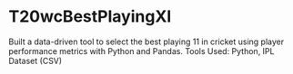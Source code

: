 # T20wcBestPlayingXI
Built a data-driven tool to select the best playing 11 in cricket using player performance metrics with Python and Pandas.  Tools Used: Python, IPL Dataset (CSV)
